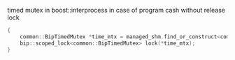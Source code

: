 timed mutex in boost::interprocess in case of program cash without release lock

```c++
{
    common::BipTimedMutex *time_mtx = managed_shm.find_or_construct<common::BipTimedMutex>("time_mtx")();
    bip::scoped_lock<common::BipTimedMutex> lock(*time_mtx);
}
```

